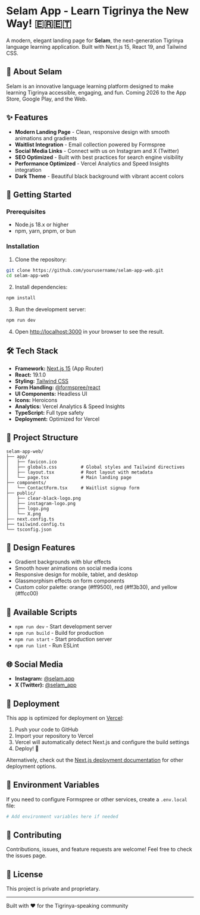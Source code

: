 # Selam App - Learn Tigrinya the New Way! 🇪🇷🇪🇹

A modern, elegant landing page for **Selam**, the next-generation Tigrinya language learning application. Built with Next.js 15, React 19, and Tailwind CSS.

## 🌟 About Selam

Selam is an innovative language learning platform designed to make learning Tigrinya accessible, engaging, and fun. Coming 2026 to the App Store, Google Play, and the Web.

## ✨ Features

- **Modern Landing Page** - Clean, responsive design with smooth animations and gradients
- **Waitlist Integration** - Email collection powered by Formspree
- **Social Media Links** - Connect with us on Instagram and X (Twitter)
- **SEO Optimized** - Built with best practices for search engine visibility
- **Performance Optimized** - Vercel Analytics and Speed Insights integration
- **Dark Theme** - Beautiful black background with vibrant accent colors

## 🚀 Getting Started

### Prerequisites

- Node.js 18.x or higher
- npm, yarn, pnpm, or bun

### Installation

1. Clone the repository:

```bash
git clone https://github.com/yourusername/selam-app-web.git
cd selam-app-web
```

2. Install dependencies:

```bash
npm install
```

3. Run the development server:

```bash
npm run dev
```

4. Open [http://localhost:3000](http://localhost:3000) in your browser to see the result.

## 🛠️ Tech Stack

- **Framework:** [Next.js 15](https://nextjs.org/) (App Router)
- **React:** 19.1.0
- **Styling:** [Tailwind CSS](https://tailwindcss.com/)
- **Form Handling:** [@formspree/react](https://formspree.io/)
- **UI Components:** Headless UI
- **Icons:** Heroicons
- **Analytics:** Vercel Analytics & Speed Insights
- **TypeScript:** Full type safety
- **Deployment:** Optimized for Vercel

## 📁 Project Structure

```
selam-app-web/
├── app/
│   ├── favicon.ico
│   ├── globals.css         # Global styles and Tailwind directives
│   ├── layout.tsx          # Root layout with metadata
│   └── page.tsx            # Main landing page
├── components/
│   └── ContactForm.tsx     # Waitlist signup form
├── public/
│   ├── clear-black-logo.png
│   ├── instagram-logo.png
│   ├── logo.png
│   └── X.png
├── next.config.ts
├── tailwind.config.ts
└── tsconfig.json
```

## 🎨 Design Features

- Gradient backgrounds with blur effects
- Smooth hover animations on social media icons
- Responsive design for mobile, tablet, and desktop
- Glassmorphism effects on form components
- Custom color palette: orange (#ff9500), red (#ff3b30), and yellow (#ffcc00)

## 📝 Available Scripts

- `npm run dev` - Start development server
- `npm run build` - Build for production
- `npm run start` - Start production server
- `npm run lint` - Run ESLint

## 🌐 Social Media

- **Instagram:** [@selam.app](https://www.instagram.com/selam.app)
- **X (Twitter):** [@selam_app](https://x.com/selam_app)

## 🚀 Deployment

This app is optimized for deployment on [Vercel](https://vercel.com/):

1. Push your code to GitHub
2. Import your repository to Vercel
3. Vercel will automatically detect Next.js and configure the build settings
4. Deploy! 🎉

Alternatively, check out the [Next.js deployment documentation](https://nextjs.org/docs/app/building-your-application/deploying) for other deployment options.

## 📄 Environment Variables

If you need to configure Formspree or other services, create a `.env.local` file:

```bash
# Add environment variables here if needed
```

## 🤝 Contributing

Contributions, issues, and feature requests are welcome! Feel free to check the issues page.

## 📜 License

This project is private and proprietary.

---

Built with ❤️ for the Tigrinya-speaking community

